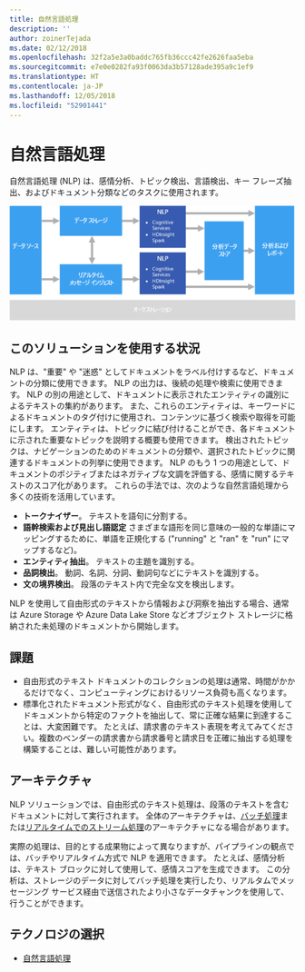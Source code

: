 ```yaml
---
title: 自然言語処理
description: ''
author: zoinerTejada
ms.date: 02/12/2018
ms.openlocfilehash: 32f2a5e3a0baddc765fb36ccc42fe2626faa5eba
ms.sourcegitcommit: e7e0e0282fa93f0063da3b57128ade395a9c1ef9
ms.translationtype: HT
ms.contentlocale: ja-JP
ms.lasthandoff: 12/05/2018
ms.locfileid: "52901441"
---
```

# <a name="natural-language-processing"></a>自然言語処理

自然言語処理 (NLP) は、感情分析、トピック検出、言語検出、キー フレーズ抽出、およびドキュメント分類などのタスクに使用されます。

![](./images/nlp-pipeline.png)

## <a name="when-to-use-this-solution"></a>このソリューションを使用する状況

NLP は、"重要" や "迷惑" としてドキュメントをラベル付けするなど、ドキュメントの分類に使用できます。 NLP の出力は、後続の処理や検索に使用できます。 NLP の別の用途として、ドキュメントに表示されたエンティティの識別によるテキストの集約があります。 また、これらのエンティティは、キーワードによるドキュメントのタグ付けに使用され、コンテンツに基づく検索や取得を可能にします。 エンティティは、トピックに結び付けることができ、各ドキュメントに示された重要なトピックを説明する概要も使用できます。 検出されたトピックは、ナビゲーションのためのドキュメントの分類や、選択されたトピックに関連するドキュメントの列挙に使用できます。 NLP のもう 1 つの用途として、ドキュメントのポジティブまたはネガティブな文調を評価する、感情に関するテキストのスコア化があります。 これらの手法では、次のような自然言語処理から多くの技術を活用しています。 

- **トークナイザー**。 テキストを語句に分割する。
- **語幹検索および見出し語認定** さまざまな語形を同じ意味の一般的な単語にマッピングするために、単語を正規化する  ("running" と "ran" を "run" にマップするなど)。 
- **エンティティ抽出**。 テキストの主題を識別する。
- **品詞検出**。 動詞、名詞、分詞、動詞句などにテキストを識別する。
- **文の境界検出**。 段落のテキスト内で完全な文を検出します。

NLP を使用して自由形式のテキストから情報および洞察を抽出する場合、通常は Azure Storage や Azure Data Lake Store などオブジェクト ストレージに格納された未処理のドキュメントから開始します。 

## <a name="challenges"></a>課題

- 自由形式のテキスト ドキュメントのコレクションの処理は通常、時間がかかるだけでなく、コンピューティングにおけるリソース負荷も高くなります。
- 標準化されたドキュメント形式がなく、自由形式のテキスト処理を使用してドキュメントから特定のファクトを抽出して、常に正確な結果に到達することは、大変困難です。 たとえば、請求書のテキスト表現を考えてみてください。複数のベンダーの請求書から請求番号と請求日を正確に抽出する処理を構築することは、難しい可能性があります。

## <a name="architecture"></a>アーキテクチャ

NLP ソリューションでは、自由形式のテキスト処理は、段落のテキストを含むドキュメントに対して実行されます。 全体のアーキテクチャは、[バッチ処理](../big-data/batch-processing.md)または[リアルタイムでのストリーム処理](../big-data/real-time-processing.md)のアーキテクチャになる場合があります。

実際の処理は、目的とする成果物によって異なりますが、パイプラインの観点では、バッチやリアルタイム方式で NLP を適用できます。 たとえば、感情分析は、テキスト ブロックに対して使用して、感情スコアを生成できます。 この分析は、ストレージのデータに対してバッチ処理を実行したり、リアルタムでメッセージング サービス経由で送信されたより小さなデータチャンクを使用して、行うことができます。

## <a name="technology-choices"></a>テクノロジの選択

- [自然言語処理](../technology-choices/natural-language-processing.md)